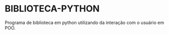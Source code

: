 # BIBLIOTECA-PYTHON
 Programa de biblioteca em python utilizando da interação com o usuário em POO.
